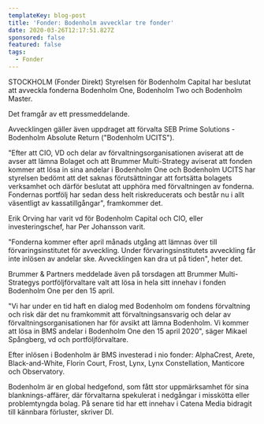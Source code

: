 ```yaml
---
templateKey: blog-post
title: 'Fonder: Bodenholm avvecklar tre fonder'
date: 2020-03-26T12:17:51.827Z
sponsored: false
featured: false
tags:
  - Fonder
---
```

STOCKHOLM (Fonder Direkt) Styrelsen för Bodenholm Capital har beslutat att avveckla fonderna Bodenholm One, Bodenholm Two och Bodenholm Master.

Det framgår av ett pressmeddelande.

Avvecklingen gäller även uppdraget att förvalta SEB Prime Solutions - Bodenholm Absolute Return ("Bodenholm UCITS").

"Efter att CIO, VD och delar av förvaltningsorganisationen aviserat att de avser att lämna Bolaget och att Brummer Multi-Strategy aviserat att fonden kommer att lösa in sina andelar i Bodenholm One och Bodenholm UCITS har styrelsen bedömt att det saknas förutsättningar att fortsätta bolagets verksamhet och därför beslutat att upphöra med förvaltningen av fonderna. Fondernas portfölj har sedan dess helt riskreducerats och består nu i allt väsentligt av kassatillgångar", framkommer det.

Erik Orving har varit vd för Bodenholm Capital och CIO, eller investeringschef, har Per Johansson varit.

"Fonderna kommer efter april månads utgång att lämnas över till förvaringsinstitutet för avveckling. Under förvaringsinstitutets avveckling får inte inlösen av andelar ske. Avvecklingen kan dra ut på tiden", heter det.

Brummer & Partners meddelade även på torsdagen att Brummer Multi-Strategys portföljförvaltare valt att lösa in hela sitt innehav i fonden Bodenholm One per den 15 april.

"Vi har under en tid haft en dialog med Bodenholm om fondens förvaltning och risk där det nu framkommit att förvaltningsansvarig och delar av förvaltningsorganisationen har för avsikt att lämna Bodenholm. Vi kommer att lösa in BMS andelar i Bodenholm One den 15 april 2020", säger Mikael Spångberg, vd och portföljförvaltare.

Efter inlösen i Bodenholm är BMS investerad i nio fonder: AlphaCrest, Arete, Black-and-White, Florin Court, Frost, Lynx, Lynx Constellation, Manticore och Observatory.

Bodenholm är en global hedgefond, som fått stor uppmärksamhet för sina blanknings-affärer, där förvaltarna spekulerat i nedgångar i misskötta eller problemtyngda bolag. På senare tid har ett innehav i Catena Media bidragit till kännbara förluster, skriver DI.